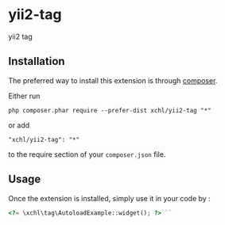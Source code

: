 yii2-tag
========
yii2 tag

Installation
------------

The preferred way to install this extension is through [composer](http://getcomposer.org/download/).

Either run

```
php composer.phar require --prefer-dist xchl/yii2-tag "*"
```

or add

```
"xchl/yii2-tag": "*"
```

to the require section of your `composer.json` file.


Usage
-----

Once the extension is installed, simply use it in your code by  :

```php
<?= \xchl\tag\AutoloadExample::widget(); ?>```